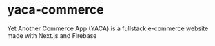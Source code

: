 # yaca-commerce
Yet Another Commerce App (YACA) is a fullstack e-commerce website made with Next.js and Firebase
